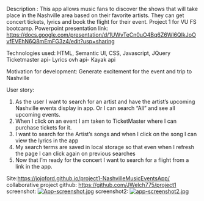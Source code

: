Description : 
This app allows music fans to discover the shows that will take place in the Nashville area based on their favorite artists. They can get concert tickets, lyrics and book the flight for their event.
Project 1 for VU FS bootcamp. 
Powerpoint presentation link: https://docs.google.com/presentation/d/1UWvTeCn0uO4Bq6Z6Wl6QIkJoOvfEVEhN6Q8mEmFG3z4/edit?usp=sharing

Technologies used: 
HTML, Semantic UI, CSS, Javascript, JQuery
Ticketmaster api- Lyrics ovh api- Kayak api

Motivation for development: 
Generate excitement for the event and trip to Nashville

User story: 
1. As the  user I want to search for an artist and have the artist’s upcoming Nashville events  display  in app. Or I can search “All” and see all upcoming events.
2.  When I click on an event I am taken to TicketMaster where I can purchase tickets for it.
3.  I want to search for the Artist’s songs and when I click on the song I can view the lyrics in the app
4. My search terms are saved in local storage so that even when I refresh the page I can click again on previous searches
5. Now that I’m ready for the concert I want to search for a flight from a link in the app.

Site:https://jojoford.github.io/project1-NashvilleMusicEventsApp/
collaborative project github: https://github.com/JWelch775/project1
screenshot: [![App-screenshot.jpg](https://i.postimg.cc/W1VqsG1D/App-screenshot.jpg)](https://postimg.cc/4m8x5htZ)
screenshot2: [![app-screenshot2.jpg](https://i.postimg.cc/44cx603h/app-screenshot2.jpg)](https://postimg.cc/c6sWZXws)
